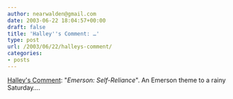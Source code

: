 ```yaml
---
author: nearwalden@gmail.com
date: 2003-06-22 18:04:57+00:00
draft: false
title: 'Halley''s Comment: …'
type: post
url: /2003/06/22/halleys-comment/
categories:
- posts
---
```


[Halley's Comment](//halleyscomment.blogspot.com/2003_06_15_halleyscomment_archive.html#105619960865521798'): "_Emerson: Self-Reliance_".  An Emerson theme to a rainy Saturday….



